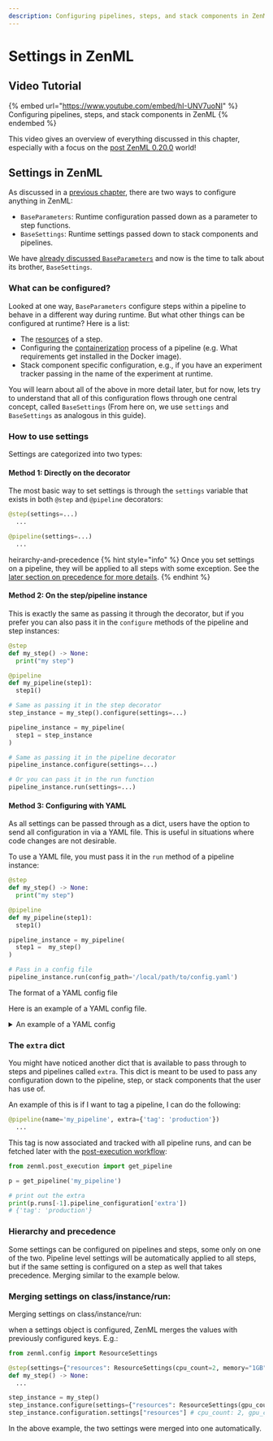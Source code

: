 ```yaml
---
description: Configuring pipelines, steps, and stack components in ZenML.
---
```


# Settings in ZenML

## Video Tutorial

{% embed url="https://www.youtube.com/embed/hI-UNV7uoNI" %} Configuring pipelines, steps, and stack components in ZenML {% endembed %}

This video gives an overview of everything discussed in this chapter,
especially with a focus on the [post ZenML 0.20.0](../../guidelines/migration-zero-twenty.md) world!

## Settings in ZenML

As discussed in a [previous chapter](../../starter-guide/pipelines/iterating.md), there are two ways to configure anything in ZenML:

- `BaseParameters`: Runtime configuration passed down as a parameter to step functions.
- `BaseSettings`: Runtime settings passed down to stack components and pipelines.

We have [already discussed `BaseParameters`](../../starter-guide/pipelines/iterating.md) and now is the time to talk about its brother, `BaseSettings`.

### What can be configured?

Looked at one way, `BaseParameters` configure steps within a pipeline to behave in a different way during runtime. But what other
things can be configured at runtime? Here is a list:

- The [resources](./step-resources.md) of a step.
- Configuring the [containerization](./containerization.md) process of a pipeline (e.g. What requirements get installed in the Docker image).
- Stack component specific configuration, e.g., if you have an experiment tracker passing in the name of the experiment at runtime.

You will learn about all of the above in more detail later, but for now,
lets try to understand that all of this configuration flows through one central concept, called `BaseSettings` (From here on, we use `settings` and `BaseSettings` as analogous in this guide).

### How to use settings

Settings are categorized into two types:

#### Method 1: Directly on the decorator

The most basic way to set settings is through the `settings` variable
that exists in both `@step` and `@pipeline` decorators:

```python
@step(settings=...)
  ...

@pipeline(settings=...)
  ...
```
heirarchy-and-precedence
{% hint style="info" %}
Once you set settings on a pipeline, they will be applied to all steps with some exception. See the [later section on precedence for more details](#hierarchy-and-precedence).
{% endhint %}

#### Method 2: On the step/pipeline instance

This is exactly the same as passing it through the decorator, but if you prefer you can also pass it in the `configure` methods of the pipeline and step instances:

```python
@step
def my_step() -> None:
  print("my step")

@pipeline
def my_pipeline(step1):
  step1()

# Same as passing it in the step decorator
step_instance = my_step().configure(settings=...)

pipeline_instance = my_pipeline(
  step1 = step_instance
)

# Same as passing it in the pipeline decorator
pipeline_instance.configure(settings=...)

# Or you can pass it in the run function
pipeline_instance.run(settings=...)
```

#### Method 3: Configuring with YAML

As all settings can be passed through as a dict, users have the option to
send all configuration in via a YAML file. This is useful in situations where code changes are not desirable.

To use a YAML file, you must pass it in the `run` method of a pipeline instance:

```python
@step
def my_step() -> None:
  print("my step")

@pipeline
def my_pipeline(step1):
  step1()

pipeline_instance = my_pipeline(
  step1 =  my_step()
)

# Pass in a config file
pipeline_instance.run(config_path='/local/path/to/config.yaml')
```

The format of a YAML config file 

Here is an example of a YAML config file.

<details>

<summary>An example of a YAML config</summary>

Some configuration is commented out as it is not needed.

```yaml
enable_cache: True
extra:
  tags: production
run_name: my_run
# schedule:
#   catchup: bool
#   cron_expression: Optional[str]
#   end_time: Optional[datetime]
#   interval_second: Optional[timedelta]
#   start_time: Optional[datetime]
settings:
  docker:
    build_context_root: .
    # build_options: Mapping[str, Any]
    # copy_files: bool
    # copy_global_config: bool
    # dockerfile: Optional[str]
    # dockerignore: Optional[str]
    # environment: Mapping[str, Any]
    # install_stack_requirements: bool
    # parent_image: Optional[str]
    # replicate_local_python_environment: Optional
    # required_integrations: List[str]
    requirements:
      - pandas
    # target_repository: str
    # user: Optional[str]
  resources:
    cpu_count: 1
    gpu_count: 1
    memory: "1GB"
steps:
  # get_first_num:
    enable_cache: false
    experiment_tracker: mlflow_tracker
    # extra: Mapping[str, Any]
    # outputs:
    #   first_num:
    #     artifact_source: Optional[str]
    #     materializer_source: Optional[str]
    # parameters: {}
    # settings:
    #   resources:
    #     cpu_count: Optional[PositiveFloat]
    #     gpu_count: Optional[PositiveInt]
    #     memory: Optional[ConstrainedStrValue]
    # step_operator: Optional[str]
  # get_random_int:
  #   enable_cache: Optional[bool]
  #   experiment_tracker: Optional[str]
  #   extra: Mapping[str, Any]
  #   outputs:
  #     random_num:
  #       artifact_source: Optional[str]
  #       materializer_source: Optional[str]
  #   parameters: {}
  #   settings:
  #     resources:
  #       cpu_count: Optional[PositiveFloat]
  #       gpu_count: Optional[PositiveInt]
  #       memory: Optional[ConstrainedStrValue]
  #   step_operator: Optional[str]
  # subtract_numbers:
  #   enable_cache: Optional[bool]
  #   experiment_tracker: Optional[str]
  #   extra: Mapping[str, Any]
  #   outputs:
  #     result:
  #       artifact_source: Optional[str]
  #       materializer_source: Optional[str]
  #   parameters: {}
  #   settings:
  #     resources:
  #       cpu_count: Optional[PositiveFloat]
  #       gpu_count: Optional[PositiveInt]
  #       memory: Optional[ConstrainedStrValue]
  #   step_operator: Optional[str]

```

</details>

### The `extra` dict

You might have noticed another dict that is available to pass through to steps and pipelines called `extra`. This dict is meant to be used to pass
any configuration down to the pipeline, step, or stack components that the user has use of.

An example of this is if I want to tag a pipeline, I can do the following:

```python
@pipeline(name='my_pipeline', extra={'tag': 'production'})
  ...
```

This tag is now associated and tracked with all pipeline runs, and can be fetched later with the [post-execution workflow](../../starter-guide/pipelines/fetching-pipelines.md):

```python
from zenml.post_execution import get_pipeline

p = get_pipeline('my_pipeline')

# print out the extra
print(p.runs[-1].pipeline_configuration['extra'])
# {'tag': 'production'}
```

### Hierarchy and precedence

Some settings can be configured on pipelines and steps, some only on one of the two. Pipeline level settings will be automatically applied to all steps, but if the same setting is configured on a step as well that takes precedence. Merging similar to the example below.

### Merging settings on class/instance/run:

Merging settings on class/instance/run:

when a settings object is configured, ZenML merges the values with previously configured keys. E.g.:

```python
from zenml.config import ResourceSettings

@step(settings={"resources": ResourceSettings(cpu_count=2, memory="1GB")})
def my_step() -> None:
  ...

step_instance = my_step()
step_instance.configure(settings={"resources": ResourceSettings(gpu_count=1, memory="2GB")})
step_instance.configuration.settings["resources"] # cpu_count: 2, gpu_count=1, memory="2GB"
```

In the above example, the two settings were merged into one automatically.
